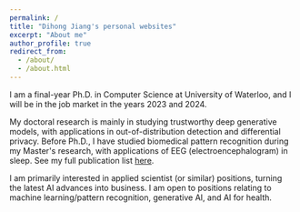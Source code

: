 ```yaml
---
permalink: /
title: "Dihong Jiang's personal websites"
excerpt: "About me"
author_profile: true
redirect_from: 
  - /about/
  - /about.html
---
```


I am a final-year Ph.D. in Computer Science at University of Waterloo, and I will be in the job market in the years 2023 and 2024. 

My doctoral research is mainly in studying trustworthy deep generative models, with applications in out-of-distribution detection and differential privacy. Before Ph.D., I have studied biomedical pattern recognition during my Master's research, with applications of EEG (electroencephalogram) in sleep. See my full publication list [here](https://scholar.google.com/citations?user=Cen4GYkAAAAJ).

I am primarily interested in applied scientist (or similar) positions, turning the latest AI advances into business. I am open to positions relating to machine learning/pattern recognition, generative AI, and AI for health.



<script type="text/javascript" id="clustrmaps" src="//cdn.clustrmaps.com/map_v2.js?cl=6176b0&w=a&t=n&d=s0m_l83AFQuhcu-OuaTdUhtjx9YDH2v_T8EMzh2WtrA&co=ffffff"></script>



